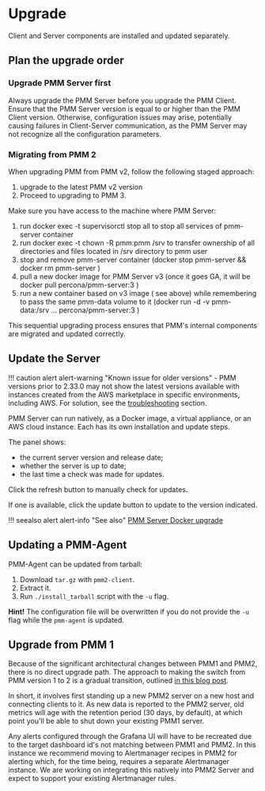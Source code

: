 # Upgrade

Client and Server components are installed and updated separately.


## Plan the upgrade order

### Upgrade PMM Server first

Always upgrade the PMM Server before you upgrade the PMM Client.
Ensure that the PMM Server version is equal to or higher than the PMM Client version. Otherwise, configuration issues may arise, potentially causing failures in Client-Server communication, as the PMM Server may not recognize all the configuration parameters.

### Migrating from PMM 2

When upgrading PMM from PMM v2, follow the following staged approach: 
1. upgrade to the latest PMM v2 version
2. Proceed to upgrading to PMM 3. 

Make sure you have access to the machine where PMM Server: 
1. run docker exec -t <pmm-server> supervisorctl stop all to stop all services of pmm-server container
2. run docker exec -t <pmm-server> chown -R pmm:pmm /srv to transfer ownership of all directories and files located in /srv directory to pmm user
3. stop and remove pmm-server container (docker stop pmm-server && docker rm pmm-server )
4. pull a new docker image for PMM Server v3 (once it goes GA, it will be docker pull percona/pmm-server:3 )
5. run a new container based on v3 image ( see above) while remembering to pass the same pmm-data volume to it (docker run -d -v pmm-data:/srv ... percona/pmm-server:3 )



This sequential upgrading process ensures that PMM's internal components are migrated and updated correctly.

## Update the Server

!!! caution alert alert-warning "Known issue for older versions"
    - PMM versions prior to 2.33.0 may not show the latest versions available with instances created from the AWS marketplace in specific environments, including AWS. For solution, see the [troubleshooting](../how-to/troubleshoot.md#pmm-server-not-showing-latest-versions-available-with-the-instances-created-from-aws) section.


PMM Server can run natively, as a Docker image, a virtual appliance, or an AWS cloud instance. Each has its own installation and update steps.



The panel shows:

- the current server version and release date;
- whether the server is up to date;
- the last time a check was made for updates.

Click the refresh button to manually check for updates.

If one is available, click the update button to update to the version indicated.

!!! seealso alert alert-info "See also"
    [PMM Server Docker upgrade](../setting-up/server/docker.md#upgrade)

## Updating a PMM-Agent

PMM-Agent can be updated from tarball:

 1. Download `tar.gz` with `pmm2-client`.
 2. Extract it.
 3. Run `./install_tarball` script with the `-u` flag.

**Hint!** The configuration file will be overwritten if you do not provide the `-u` flag while the `pmm-agent` is updated.

## Upgrade from PMM 1

Because of the significant architectural changes between PMM1 and PMM2, there is no direct upgrade path. The approach to making the switch from PMM version 1 to 2 is a gradual transition, outlined [in this blog post](https://www.percona.com/blog/2019/11/27/running-pmm1-and-pmm2-clients-on-the-same-host/).

In short, it involves first standing up a new PMM2 server on a new host and connecting clients to it. As new data is reported to the PMM2 server, old metrics will age with the retention period (30 days, by default), at which point you'll be able to shut down your existing PMM1 server.

Any alerts configured through the Grafana UI will have to be recreated due to the target dashboard id's not matching between PMM1 and PMM2.  In this instance we recommend moving to Alertmanager recipes in PMM2 for alerting which, for the time being, requires a separate Alertmanager instance. We are working on integrating this natively into PMM2 Server and expect to support your existing Alertmanager rules.

